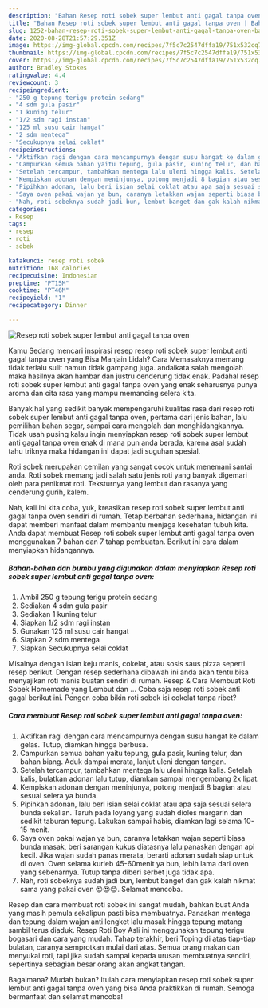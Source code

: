 ```yaml
---
description: "Bahan Resep roti sobek super lembut anti gagal tanpa oven | Bahan Membuat Resep roti sobek super lembut anti gagal tanpa oven Yang Enak Dan Lezat"
title: "Bahan Resep roti sobek super lembut anti gagal tanpa oven | Bahan Membuat Resep roti sobek super lembut anti gagal tanpa oven Yang Enak Dan Lezat"
slug: 1252-bahan-resep-roti-sobek-super-lembut-anti-gagal-tanpa-oven-bahan-membuat-resep-roti-sobek-super-lembut-anti-gagal-tanpa-oven-yang-enak-dan-lezat
date: 2020-08-28T21:57:29.351Z
image: https://img-global.cpcdn.com/recipes/7f5c7c2547dffa19/751x532cq70/resep-roti-sobek-super-lembut-anti-gagal-tanpa-oven-foto-resep-utama.jpg
thumbnail: https://img-global.cpcdn.com/recipes/7f5c7c2547dffa19/751x532cq70/resep-roti-sobek-super-lembut-anti-gagal-tanpa-oven-foto-resep-utama.jpg
cover: https://img-global.cpcdn.com/recipes/7f5c7c2547dffa19/751x532cq70/resep-roti-sobek-super-lembut-anti-gagal-tanpa-oven-foto-resep-utama.jpg
author: Bradley Stokes
ratingvalue: 4.4
reviewcount: 3
recipeingredient:
- "250 g tepung terigu protein sedang"
- "4 sdm gula pasir"
- "1 kuning telur"
- "1/2 sdm ragi instan"
- "125 ml susu cair hangat"
- "2 sdm mentega"
- "Secukupnya selai coklat"
recipeinstructions:
- "Aktifkan ragi dengan cara mencampurnya dengan susu hangat ke dalam gelas. Tutup, diamkan hingga berbusa."
- "Campurkan semua bahan yaitu tepung, gula pasir, kuning telur, dan bahan biang. Aduk dampai merata, lanjut uleni dengan tangan."
- "Setelah tercampur, tambahkan mentega lalu uleni hingga kalis. Setelah kalis, bulatkan adonan lalu tutup, diamkan sampai mengembang 2x lipat."
- "Kempiskan adonan dengan meninjunya, potong menjadi 8 bagian atau sesuai selera ya bunda."
- "Pipihkan adonan, lalu beri isian selai coklat atau apa saja sesuai selera bunda sekalian. Taruh pada loyang yang sudah dioles margarin dan sedikit taburan tepung. Lakukan sampai habis, diamkan lagi selama 10-15 menit."
- "Saya oven pakai wajan ya bun, caranya letakkan wajan seperti biasa bunda masak, beri sarangan kukus diatasnya lalu panaskan dengan api kecil. Jika wajan sudah panas merata, berarti adonan sudah siap untuk di oven. Oven selama kurleb 45-60menit ya bun, lebih lama dari oven yang sebenarnya. Tutup tanpa diberi serbet juga tidak apa."
- "Nah, roti sobeknya sudah jadi bun, lembut banget dan gak kalah nikmat sama yang pakai oven 😍😍😊. Selamat mencoba."
categories:
- Resep
tags:
- resep
- roti
- sobek

katakunci: resep roti sobek 
nutrition: 168 calories
recipecuisine: Indonesian
preptime: "PT15M"
cooktime: "PT46M"
recipeyield: "1"
recipecategory: Dinner

---
```



![Resep roti sobek super lembut anti gagal tanpa oven](https://img-global.cpcdn.com/recipes/7f5c7c2547dffa19/751x532cq70/resep-roti-sobek-super-lembut-anti-gagal-tanpa-oven-foto-resep-utama.jpg)

Kamu Sedang mencari inspirasi resep resep roti sobek super lembut anti gagal tanpa oven yang Bisa Manjain Lidah? Cara Memasaknya memang tidak terlalu sulit namun tidak gampang juga. andaikata salah mengolah maka hasilnya akan hambar dan justru cenderung tidak enak. Padahal resep roti sobek super lembut anti gagal tanpa oven yang enak seharusnya punya aroma dan cita rasa yang mampu memancing selera kita.

Banyak hal yang sedikit banyak mempengaruhi kualitas rasa dari resep roti sobek super lembut anti gagal tanpa oven, pertama dari jenis bahan, lalu pemilihan bahan segar, sampai cara mengolah dan menghidangkannya. Tidak usah pusing kalau ingin menyiapkan resep roti sobek super lembut anti gagal tanpa oven enak di mana pun anda berada, karena asal sudah tahu triknya maka hidangan ini dapat jadi suguhan spesial.

Roti sobek merupakan cemilan yang sangat cocok untuk menemani santai anda. Roti sobek memang jadi salah satu jenis roti yang banyak digemari oleh para penikmat roti. Teksturnya yang lembut dan rasanya yang cenderung gurih, kalem.


Nah, kali ini kita coba, yuk, kreasikan resep roti sobek super lembut anti gagal tanpa oven sendiri di rumah. Tetap berbahan sederhana, hidangan ini dapat memberi manfaat dalam membantu menjaga kesehatan tubuh kita. Anda dapat membuat Resep roti sobek super lembut anti gagal tanpa oven menggunakan 7 bahan dan 7 tahap pembuatan. Berikut ini cara dalam menyiapkan hidangannya.

<!--inarticleads1-->

##### Bahan-bahan dan bumbu yang digunakan dalam menyiapkan Resep roti sobek super lembut anti gagal tanpa oven:

1. Ambil 250 g tepung terigu protein sedang
1. Sediakan 4 sdm gula pasir
1. Sediakan 1 kuning telur
1. Siapkan 1/2 sdm ragi instan
1. Gunakan 125 ml susu cair hangat
1. Siapkan 2 sdm mentega
1. Siapkan Secukupnya selai coklat


Misalnya dengan isian keju manis, cokelat, atau sosis saus pizza seperti resep berikut. Dengan resep sederhana dibawah ini anda akan tentu bisa menyajikan roti manis buatan sendiri di rumah. Resep &amp; Cara Membuat Roti Sobek Homemade yang Lembut dan … Coba saja resep roti sobek anti gagal berikut ini. Pengen coba bikin roti sobek isi cokelat tanpa ribet? 

<!--inarticleads2-->

##### Cara membuat Resep roti sobek super lembut anti gagal tanpa oven:

1. Aktifkan ragi dengan cara mencampurnya dengan susu hangat ke dalam gelas. Tutup, diamkan hingga berbusa.
1. Campurkan semua bahan yaitu tepung, gula pasir, kuning telur, dan bahan biang. Aduk dampai merata, lanjut uleni dengan tangan.
1. Setelah tercampur, tambahkan mentega lalu uleni hingga kalis. Setelah kalis, bulatkan adonan lalu tutup, diamkan sampai mengembang 2x lipat.
1. Kempiskan adonan dengan meninjunya, potong menjadi 8 bagian atau sesuai selera ya bunda.
1. Pipihkan adonan, lalu beri isian selai coklat atau apa saja sesuai selera bunda sekalian. Taruh pada loyang yang sudah dioles margarin dan sedikit taburan tepung. Lakukan sampai habis, diamkan lagi selama 10-15 menit.
1. Saya oven pakai wajan ya bun, caranya letakkan wajan seperti biasa bunda masak, beri sarangan kukus diatasnya lalu panaskan dengan api kecil. Jika wajan sudah panas merata, berarti adonan sudah siap untuk di oven. Oven selama kurleb 45-60menit ya bun, lebih lama dari oven yang sebenarnya. Tutup tanpa diberi serbet juga tidak apa.
1. Nah, roti sobeknya sudah jadi bun, lembut banget dan gak kalah nikmat sama yang pakai oven 😍😍😊. Selamat mencoba.


Resep dan cara membuat roti sobek ini sangat mudah, bahkan buat Anda yang masih pemula sekalipun pasti bisa membuatnya. Panaskan mentega dan tepung dalam wajan anti lengket lalu masak hingga tepung matang sambil terus diaduk. Resep Roti Boy Asli ini menggunakan tepung terigu bogasari dan cara yang mudah. Tahap terakhir, beri Toping di atas tiap-tiap bulatan, caranya semprotkan mulai dari atas. Semua orang makan dan menyukai roti, tapi jika sudah sampai kepada urusan membuatnya sendiri, sepertinya sebagian besar orang akan angkat tangan. 

Bagaimana? Mudah bukan? Itulah cara menyiapkan resep roti sobek super lembut anti gagal tanpa oven yang bisa Anda praktikkan di rumah. Semoga bermanfaat dan selamat mencoba!
